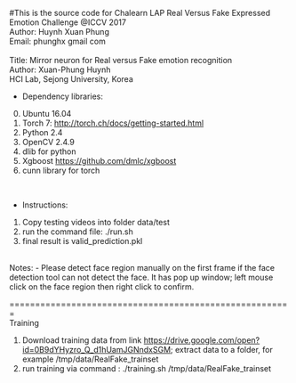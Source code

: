 #This is the source code for Chalearn LAP Real Versus Fake Expressed Emotion Challenge @ICCV 2017 </br>
Author: Huynh Xuan Phung </br>
Email: phunghx <at> gmail <dot> com </br>
</br>
Title: Mirror neuron for Real versus Fake emotion recognition </br>
Author: Xuan-Phung Huynh </br>
HCI Lab, Sejong University, Korea </br>
* Dependency libraries: 
0. Ubuntu 16.04
1. Torch 7: http://torch.ch/docs/getting-started.html
2. Python 2.4
3. OpenCV 2.4.9
4. dlib for python
5. Xgboost https://github.com/dmlc/xgboost
6. cunn library for torch
</br>

* Instructions:
1. Copy testing videos into folder data/test
2. run the command file: ./run.sh
4. final result is valid_prediction.pkl

</br>
Notes:
- Please detect face region manually on the first frame if the face detection tool can not detect the face. It has pop up window; left mouse click on the face region then right click to confirm.

=======================================================
</br>
Training
1. Download training data from link https://drive.google.com/open?id=0B9dYHyzro_Q_d1hUamJGNndxSGM; extract data to a folder, for example /tmp/data/RealFake_trainset
2. run training via command : ./training.sh /tmp/data/RealFake_trainset

</br>








